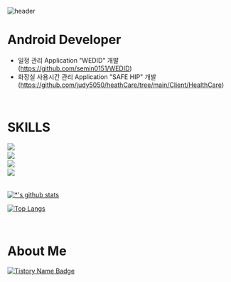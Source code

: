 ![header](https://capsule-render.vercel.app/api?type=rounded&color=50BCDF&height=200&section=header&text=Semin%20Oh&fontSize=90&animation=fadeIn&fontAlignY=55&desc=%20&descAlignY=62&descAlign=62)


# Android Developer
- 일정 관리 Application "WEDID" 개발  (https://github.com/semin0151/WEDID)
- 화장실 사용시간 관리 Application "SAFE HIP" 개발 (https://github.com/judy5050/heathCare/tree/main/Client/HealthCare)

<br/>

# SKILLS

<img src="https://img.shields.io/badge/Android-3DDC84?style=flat-square&logo=Android&logoColor=white"/> <br/>
<img src="https://img.shields.io/badge/Kotlin-7F52FF?style=flat-square&logo=Kotlin&logoColor=white"/> <br/>
<img src="https://img.shields.io/badge/Java-007396?style=flat-square&logo=Java&logoColor=white"/>  <br/>
<img src="https://img.shields.io/badge/Figma-FE4E1E?style=flat-square&logo=Figma&logoColor=white"/>  <br/>
 <br/>

[![*'s github stats](https://github-readme-stats.vercel.app/api?username=semin0151)](https://github.com/semin0151)

[![Top Langs](https://github-readme-stats.vercel.app/api/top-langs/?username=semin0151&layout=compact)](https://github.com/semin0151/github-readme-stats)


<br/>

# About Me

[![Tistory Name Badge](https://tistory-readme-stats.vercel.app/api/badge?name=tistory)](https://seminzzang.tistory.com/)
